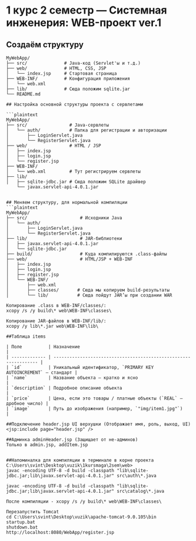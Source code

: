 # 1 курс 2 семестр — Системная инженерия: WEB-проект ver.1

## Создаём структуру

```plaintext
MyWebApp/
├── src/              # Java-код (Servlet'ы и т.д.)
├── web/              # HTML, CSS, JSP
│   └── index.jsp     # Стартовая страница
├── WEB-INF/          # Конфигурация приложения
│   └── web.xml
├── lib/              # Сюда положим sqlite.jar
└── README.md

## Настройка основной структуры проекта с сервлетами

```plaintext
MyWebApp/
├── src/                # Java-сервлеты
│   └── auth/           # Папка для регистрации и авторизации
│       ├── LoginServlet.java
│       └── RegisterServlet.java
├── web/                # HTML / JSP
│   ├── index.jsp
│   ├── login.jsp
│   └── register.jsp
├── WEB-INF/
│   └── web.xml         # Тут регистрируем сервлеты
├── lib/
│   ├── sqlite-jdbc.jar # Сюда положим SQLite драйвер
    └── javax.servlet-api-4.0.1.jar


## Меняем структуру, для нормальной компиляции
```plaintext
MyWebApp/
├── src/                    # Исходники Java
│   └── auth/
│       ├── LoginServlet.java
│       └── RegisterServlet.java
├── lib/                    # JAR-библиотеки
│   ├── javax.servlet-api-4.0.1.jar
│   └── sqlite-jdbc.jar
├── build/                  # Куда компилируются .class-файлы
├── web/                    # HTML/JSP + WEB-INF
│   ├── index.jsp
│   ├── login.jsp
│   ├── register.jsp
│   └── WEB-INF/
│       ├── web.xml
│       ├── classes/       # Сюда мы копируем build-результаты 
│       └── lib/           # Сюда пойдут JAR’ы при создании WAR

Копирование .class в WEB-INF/classes/:
xcopy /s /y build\* web\WEB-INF\classes\

Копирование JAR-файлов в WEB-INF/lib/:
xcopy /y lib\*.jar web\WEB-INF\lib\

##Таблица items

| Поле          | Назначение                                                       |
| ------------- | ---------------------------------------------------------------- |
| `id`          | Уникальный идентификатор, `PRIMARY KEY AUTOINCREMENT` — стандарт |
| `name`        | Название объекта — кратко и ясно                                 |
| `description` | Подробное описание объекта                                       |
| `price`       | Цена, если это товары / платные объекты (`REAL` — дробное число) |
| `image`       | Путь до изображения (например, `"img/item1.jpg"`)                |

##Подключение header.jsp UI верхушки (Отображает имя, роль, выход, UI)
<jsp:include page="header.jsp" />

##Админка adminHeader.jsp (Защищает от не-админов)
Только в admin.jsp, addItem.jsp


##Напоминалка для компиляции в терминале в корне проекта
C:\Users\svint\Desktop\vuzik\1kursmaga\2sem\web>
javac -encoding UTF-8 -d build -classpath "lib\sqlite-jdbc.jar;lib\javax.servlet-api-4.0.1.jar" src\auth\*.java

javac -encoding UTF-8 -d build -classpath "lib\sqlite-jdbc.jar;lib\javax.servlet-api-4.0.1.jar" src\catalog\*.java  

После компиляции - xcopy /s /y build\* web\WEB-INF\classes\

Перезапустить Tomcat
cd C:\Users\svint\Desktop\vuzik\apache-tomcat-9.0.105\bin
startup.bat
shutdown.bat
http://localhost:8080/WebApp/register.jsp